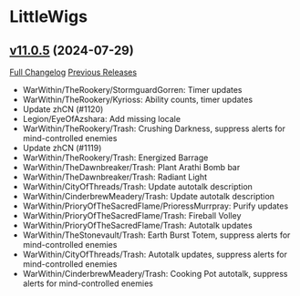 # LittleWigs

## [v11.0.5](https://github.com/BigWigsMods/LittleWigs/tree/v11.0.5) (2024-07-29)
[Full Changelog](https://github.com/BigWigsMods/LittleWigs/compare/v11.0.4...v11.0.5) [Previous Releases](https://github.com/BigWigsMods/LittleWigs/releases)

- WarWithin/TheRookery/StormguardGorren: Timer updates  
- WarWithin/TheRookery/Kyrioss: Ability counts, timer updates  
- Update zhCN (#1120)  
- Legion/EyeOfAzshara: Add missing locale  
- WarWithin/TheRookery/Trash: Crushing Darkness, suppress alerts for mind-controlled enemies  
- Update zhCN (#1119)  
- WarWithin/TheRookery/Trash: Energized Barrage  
- WarWithin/TheDawnbreaker/Trash: Plant Arathi Bomb bar  
- WarWithin/TheDawnbreaker/Trash: Radiant Light  
- WarWithin/CityOfThreads/Trash: Update autotalk description  
- WarWithin/CinderbrewMeadery/Trash: Update autotalk description  
- WarWithin/PrioryOfTheSacredFlame/PrioressMurrpray: Purify updates  
- WarWithin/PrioryOfTheSacredFlame/Trash: Fireball Volley  
- WarWithin/PrioryOfTheSacredFlame/Trash: Autotalk updates  
- WarWithin/TheStonevault/Trash: Earth Burst Totem, suppress alerts for mind-controlled enemies  
- WarWithin/CityOfThreads/Trash: Autotalk updates, suppress alerts for mind-controlled enemies  
- WarWithin/CinderbrewMeadery/Trash: Cooking Pot autotalk, suppress alerts for mind-controlled enemies  
